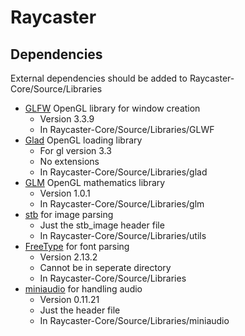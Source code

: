 # Raycaster

## Dependencies
External dependencies should be added to Raycaster-Core/Source/Libraries  
- [GLFW](https://www.glfw.org/) OpenGL library for window creation  
  - Version 3.3.9  
  - In Raycaster-Core/Source/Libraries/GLWF  
- [Glad](https://glad.dav1d.de/) OpenGL loading library  
  - For gl version 3.3  
  - No extensions
  - In Raycaster-Core/Source/Libraries/glad  
- [GLM](https://github.com/g-truc/glm/releases/tag/1.0.1) OpenGL mathematics library  
  - Version 1.0.1  
  - In Raycaster-Core/Source/Libraries/glm  
- [stb](https://github.com/nothings/stb/blob/master/stb_image.h) for image parsing  
  -  Just the stb_image header file  
  -  In Raycaster-Core/Source/Libraries/utils  
- [FreeType](https://freetype.org/) for font parsing  
  -  Version 2.13.2  
  -  Cannot be in seperate directory  
  -  In Raycaster-Core/Source/Libraries  
- [miniaudio](https://github.com/mackron/miniaudio) for handling audio  
  -  Version 0.11.21  
  -  Just the header file  
  -  In Raycaster-Core/Source/Libraries/miniaudio  